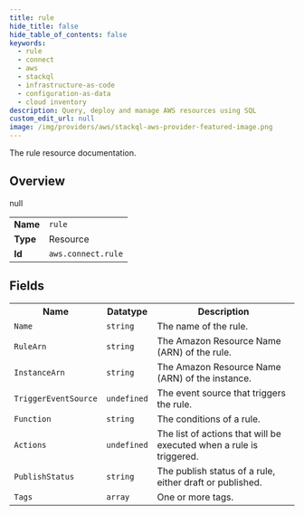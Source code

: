 ```yaml
---
title: rule
hide_title: false
hide_table_of_contents: false
keywords:
  - rule
  - connect
  - aws
  - stackql
  - infrastructure-as-code
  - configuration-as-data
  - cloud inventory
description: Query, deploy and manage AWS resources using SQL
custom_edit_url: null
image: /img/providers/aws/stackql-aws-provider-featured-image.png
---
```

The rule resource documentation.

## Overview
<table><tbody>
<tr><td><b>Name</b></td><td><code>rule</code></td></tr>
<tr><td><b>Type</b></td><td>Resource</td></tr>
null
<tr><td><b>Id</b></td><td><code>aws.connect.rule</code></td></tr>
</tbody></table>

## Fields
<table><tbody>
<tr><th>Name</th><th>Datatype</th><th>Description</th></tr>
<tr><td><code>Name</code></td><td><code>string</code></td><td>The name of the rule.</td></tr><tr><td><code>RuleArn</code></td><td><code>string</code></td><td>The Amazon Resource Name (ARN) of the rule.</td></tr><tr><td><code>InstanceArn</code></td><td><code>string</code></td><td>The Amazon Resource Name (ARN) of the instance.</td></tr><tr><td><code>TriggerEventSource</code></td><td><code>undefined</code></td><td>The event source that triggers the rule.</td></tr><tr><td><code>Function</code></td><td><code>string</code></td><td>The conditions of a rule.</td></tr><tr><td><code>Actions</code></td><td><code>undefined</code></td><td>The list of actions that will be executed when a rule is triggered.</td></tr><tr><td><code>PublishStatus</code></td><td><code>string</code></td><td>The publish status of a rule, either draft or published.</td></tr><tr><td><code>Tags</code></td><td><code>array</code></td><td>One or more tags.</td></tr>
</tbody></table>